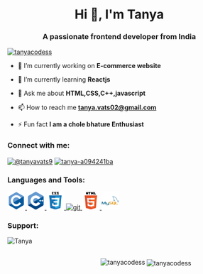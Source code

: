 

<!--
**tanyacodess/tanyacodess** is a ✨ _special_ ✨ repository because its `README.md` (this file) appears on your GitHub profile.

Here are some ideas to get you started:

- 🔭 I’m currently working on ...
- 🌱 I’m currently learning ...
- 👯 I’m looking to collaborate on ...
- 🤔 I’m looking for help with ...
- 💬 Ask me about ...
- 📫 How to reach me: ...
- 😄 Pronouns: ...
- ⚡ Fun fact: ...
-->
<h1 align="center">Hi 👋, I'm Tanya</h1>
<h3 align="center">A passionate frontend developer from India</h3>

<p align="left"> <a href="https://github.com/ryo-ma/github-profile-trophy"><img src="https://github-profile-trophy.vercel.app/?username=tanyacodess" alt="tanyacodess" /></a> </p>

- 🔭 I’m currently working on **E-commerce website**

- 🌱 I’m currently learning **Reactjs**

- 💬 Ask me about **HTML,CSS,C++,javascript**

- 📫 How to reach me **tanya.vats02@gmail.com**

- ⚡ Fun fact **I am a chole bhature Enthusiast**

<h3 align="left">Connect with me:</h3>
<p align="left">
<a href="https://twitter.com/@tanyavats9" target="blank"><img align="center" src="https://raw.githubusercontent.com/rahuldkjain/github-profile-readme-generator/master/src/images/icons/Social/twitter.svg" alt="@tanyavats9" height="30" width="40" /></a>
<a href="https://linkedin.com/in/tanya-a094241ba" target="blank"><img align="center" src="https://raw.githubusercontent.com/rahuldkjain/github-profile-readme-generator/master/src/images/icons/Social/linked-in-alt.svg" alt="tanya-a094241ba" height="30" width="40" /></a>
</p>

<h3 align="left">Languages and Tools:</h3>
<p align="left"> <a href="https://www.cprogramming.com/" target="_blank" rel="noreferrer"> <img src="https://raw.githubusercontent.com/devicons/devicon/master/icons/c/c-original.svg" alt="c" width="40" height="40"/> </a> <a href="https://www.w3schools.com/cpp/" target="_blank" rel="noreferrer"> <img src="https://raw.githubusercontent.com/devicons/devicon/master/icons/cplusplus/cplusplus-original.svg" alt="cplusplus" width="40" height="40"/> </a> <a href="https://www.w3schools.com/css/" target="_blank" rel="noreferrer"> <img src="https://raw.githubusercontent.com/devicons/devicon/master/icons/css3/css3-original-wordmark.svg" alt="css3" width="40" height="40"/> </a> <a href="https://git-scm.com/" target="_blank" rel="noreferrer"> <img src="https://www.vectorlogo.zone/logos/git-scm/git-scm-icon.svg" alt="git" width="40" height="40"/> </a> <a href="https://www.w3.org/html/" target="_blank" rel="noreferrer"> <img src="https://raw.githubusercontent.com/devicons/devicon/master/icons/html5/html5-original-wordmark.svg" alt="html5" width="40" height="40"/> </a> <a href="https://www.mysql.com/" target="_blank" rel="noreferrer"> <img src="https://raw.githubusercontent.com/devicons/devicon/master/icons/mysql/mysql-original-wordmark.svg" alt="mysql" width="40" height="40"/> </a> </p>

<h3 align="left">Support:</h3>
<p><a href="https://www.buymeacoffee.com/Tanya"> <img align="left" src="https://cdn.buymeacoffee.com/buttons/v2/default-yellow.png" height="50" width="210" alt="Tanya" /></a></p><br><br>

<p><img align="left" src="https://github-readme-stats.vercel.app/api/top-langs?username=tanyacodess&show_icons=true&locale=en&layout=compact" alt="tanyacodess" /></p>

<p>&nbsp;<img align="center" src="https://github-readme-stats.vercel.app/api?username=tanyacodess&show_icons=true&locale=en" alt="tanyacodess" /></p>
